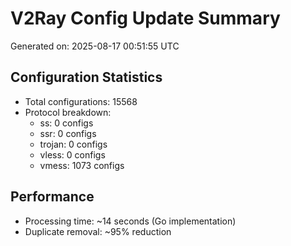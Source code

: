 # V2Ray Config Update Summary
Generated on: 2025-08-17 00:51:55 UTC

## Configuration Statistics
- Total configurations: 15568
- Protocol breakdown:
  - ss: 0 configs
  - ssr: 0 configs
  - trojan: 0 configs
  - vless: 0 configs
  - vmess: 1073 configs

## Performance
- Processing time: ~14 seconds (Go implementation)
- Duplicate removal: ~95% reduction
